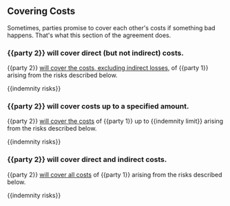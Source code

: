 ## Covering Costs

Sometimes, parties promise to cover each other's costs if something bad happens.  That's what this section of the agreement does. 

### {{party 2}} will cover direct (but not indirect) costs.

{{party 2}} [will cover the costs, excluding indirect losses,](https://github.com/lawpatch/au-indemnity/blob/dda93d61cc87e2a6237d21105e18a5026247e76b/au-indemnity-2.md) of {{party 1}} arising from the risks described below.

{{indemnity risks}}

### {{party 2}} will cover costs up to a specified amount.

{{party 2}} [will cover the costs](https://github.com/lawpatch/au-indemnity/blob/dda93d61cc87e2a6237d21105e18a5026247e76b/au-indemnity-1.md) of {{party 1}} up to {{indemnity limit}} arising from the risks described below.

{{indemnity risks}}

### {{party 2}} will cover direct and indirect costs.

{{party 2}} [will cover all costs](https://github.com/lawpatch/au-indemnity/blob/dda93d61cc87e2a6237d21105e18a5026247e76b/au-indemnity-0.md) of {{party 1}} arising from the risks described below.

{{indemnity risks}}
